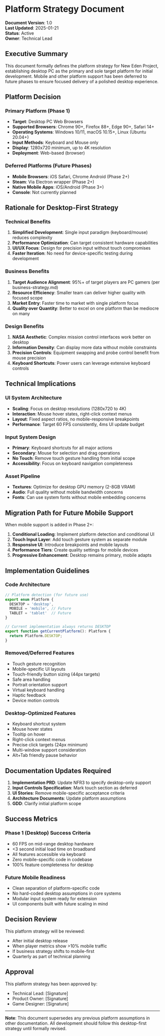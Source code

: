 # Platform Strategy Document

**Document Version**: 1.0  
**Last Updated**: 2025-01-21  
**Status**: Active  
**Owner**: Technical Lead  

## Executive Summary

This document formally defines the platform strategy for New Eden Project, establishing desktop PC as the primary and sole target platform for initial development. Mobile and other platform support has been deferred to future phases to ensure focused delivery of a polished desktop experience.

## Platform Decision

### Primary Platform (Phase 1)
- **Target**: Desktop PC Web Browsers
- **Supported Browsers**: Chrome 90+, Firefox 88+, Edge 90+, Safari 14+
- **Operating Systems**: Windows 10/11, macOS 10.15+, Linux (Ubuntu 20.04+)
- **Input Methods**: Keyboard and Mouse only
- **Display**: 1280x720 minimum, up to 4K resolution
- **Deployment**: Web-based (browser)

### Deferred Platforms (Future Phases)
- **Mobile Browsers**: iOS Safari, Chrome Android (Phase 2+)
- **Steam**: Via Electron wrapper (Phase 2+)
- **Native Mobile Apps**: iOS/Android (Phase 3+)
- **Console**: Not currently planned

## Rationale for Desktop-First Strategy

### Technical Benefits
1. **Simplified Development**: Single input paradigm (keyboard/mouse) reduces complexity
2. **Performance Optimization**: Can target consistent hardware capabilities
3. **UI/UX Focus**: Design for precision input without touch compromises
4. **Faster Iteration**: No need for device-specific testing during development

### Business Benefits
1. **Target Audience Alignment**: 95%+ of target players are PC gamers (per business-strategy.md)
2. **Resource Efficiency**: Smaller team can deliver higher quality with focused scope
3. **Market Entry**: Faster time to market with single platform focus
4. **Quality over Quantity**: Better to excel on one platform than be mediocre on many

### Design Benefits
1. **NASA Aesthetic**: Complex mission control interfaces work better on desktop
2. **Information Density**: Can display more data without mobile constraints
3. **Precision Controls**: Equipment swapping and probe control benefit from mouse precision
4. **Keyboard Shortcuts**: Power users can leverage extensive keyboard controls

## Technical Implications

### UI System Architecture
- **Scaling**: Focus on desktop resolutions (1280x720 to 4K)
- **Interaction**: Mouse hover states, right-click context menus
- **Layout**: Fixed aspect ratios, no mobile-responsive breakpoints
- **Performance**: Target 60 FPS consistently, 4ms UI update budget

### Input System Design
- **Primary**: Keyboard shortcuts for all major actions
- **Secondary**: Mouse for selection and drag operations
- **No Touch**: Remove touch gesture handling from initial scope
- **Accessibility**: Focus on keyboard navigation completeness

### Asset Pipeline
- **Textures**: Optimize for desktop GPU memory (2-8GB VRAM)
- **Audio**: Full quality without mobile bandwidth concerns
- **Fonts**: Can use system fonts without mobile embedding concerns

## Migration Path for Future Mobile Support

When mobile support is added in Phase 2+:

1. **Conditional Loading**: Implement platform detection and conditional UI
2. **Touch Input Layer**: Add touch gesture system as separate module
3. **Responsive UI**: Introduce breakpoints and mobile layouts
4. **Performance Tiers**: Create quality settings for mobile devices
5. **Progressive Enhancement**: Desktop remains primary, mobile adapts

## Implementation Guidelines

### Code Architecture
```typescript
// Platform detection (for future use)
export enum Platform {
  DESKTOP = 'desktop',
  MOBILE = 'mobile', // Future
  TABLET = 'tablet'  // Future
}

// Current implementation always returns DESKTOP
export function getCurrentPlatform(): Platform {
  return Platform.DESKTOP;
}
```

### Removed/Deferred Features
- Touch gesture recognition
- Mobile-specific UI layouts
- Touch-friendly button sizing (44px targets)
- Safe area handling
- Portrait orientation support
- Virtual keyboard handling
- Haptic feedback
- Device motion controls

### Desktop-Optimized Features
- Keyboard shortcut system
- Mouse hover states
- Tooltip on hover
- Right-click context menus
- Precise click targets (24px minimum)
- Multi-window support consideration
- Alt+Tab friendly pause behavior

## Documentation Updates Required

1. **Implementation PRD**: Update NFR3 to specify desktop-only support
2. **Input Controls Specification**: Mark touch section as deferred
3. **UI Stories**: Remove mobile-specific acceptance criteria
4. **Architecture Documents**: Update platform assumptions
5. **GDD**: Clarify initial platform scope

## Success Metrics

### Phase 1 (Desktop) Success Criteria
- 60 FPS on mid-range desktop hardware
- <3 second initial load time on broadband
- All features accessible via keyboard
- Zero mobile-specific code in codebase
- 100% feature completeness for desktop

### Future Mobile Readiness
- Clean separation of platform-specific code
- No hard-coded desktop assumptions in core systems
- Modular input system ready for extension
- UI components built with future scaling in mind

## Decision Review

This platform strategy will be reviewed:
- After initial desktop release
- When player metrics show >10% mobile traffic
- If business strategy shifts to mobile-first
- Quarterly as part of technical planning

## Approval

This platform strategy has been approved by:
- Technical Lead: [Signature]
- Product Owner: [Signature]
- Game Designer: [Signature]

---

**Note**: This document supersedes any previous platform assumptions in other documentation. All development should follow this desktop-first strategy until formally revised.